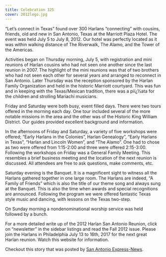 ```yaml
---
title: Celebration 325
cover: 2012logo.jpg
---
```

“Let’s connect in Texas” found over 300 Harlans “connecting” with cousins, friends, old and new in San Antonio, Texas at the Marriott Plaza Hotel. The event was held July 5 to July 8, 2012. Our hotel was perfectly located as it was within walking distance of The Riverwalk, The Alamo, and the Tower of the Americas.

Activities began on Thursday morning, July 5, with registration and mini reunions of Harlan cousins who had not seen one another since the last reunion in 2007. The highlight of the mini reunions was that of two brothers who had not seen each other for several years and arranged to reconnect in San Antonio. Later Thursday was the reception sponsored by the Harlan Family Organization and held in the historic Marriott courtyard. This was fun and in keeping with the Texas/Mexican tradition, there was a piï¿½ata for the children and strolling Mariachi musicians.

Friday and Saturday were both busy, event filled days. There were two tours offered in the morning each day. One tour included several of the more notable missions in the area and the other was of the Historic King William District. Our guides provided excellent background and information.

In the afternoons of Friday and Saturday, a variety of five workshops were offered; “Early Harlans in the Colonies”, Harlan Genealogy”, “Early Harlans in Texas”, “Harlan and Lincoln Women”, and “The Alamo”. One had to chose as two were offered from 1:15-2:00 and three were offered 2:15-3:00. Following the workshops on Friday was a General Family Meeting. This resembles a brief business meeting and the location of the next reunion is discussed. All attendees are free to ask questions, make comments, etc.

Saturday evening is the Banquet. It is a magnificent sight to witness all the Harlans gathered together in one large room. The Harlans are indeed, “A Family of Friends” which is also the title of our theme song and always sung at the Banquet. This is also the time when awards and special recognitions are announced. Following the program we were offered fantastic Texas style music and dancing, with lessons on the Texas two-step.

On Sunday morning a nondenominational worship service was held followed by a bunch.

For a more detailed write up of the 2012 Harlan San Antonio Reunion, click on “newsletter” in the sidebar listings and read the Fall 2012 issue. Please join the Harlans in Philadelphia July 13 to 16th, 2017 for the next great Harlan reunion. Watch this website for information.

Checkout this story that was posted by [San Antonio Express-News](http://www.mysanantonio.com/default/article/Harlan-family-national-reunion-comes-to-San-3687259.php).

